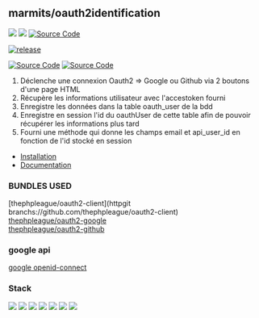 ## marmits/oauth2identification
![](https://img.shields.io/badge/symfony-5.4-blue)
![](https://img.shields.io/badge/-Webpack-blue?style=flat&logo=webpack&logoColor=%23FFF)
[![Source Code](https://img.shields.io/badge/source-marmits/Oauth2Identification-blue.svg?style=flat-square)](https://github.com/marmits/Oauth2Identification)

[![release](https://img.shields.io/badge/Oauth2Identification-v1.0.1-blue)](https://github.com/marmits/Oauth2Identification/releases/tag/v1.0.1)

[![Source Code](https://img.shields.io/badge/Oauth2-red?logo=google&logoColor=f5f5f5)]()
[![Source Code](https://img.shields.io/badge/Oauth2-red?logo=github&logoColor=f5f5f5)]()

1. Déclenche une connexion Oauth2 => Google ou Github via 2 boutons d'une page HTML
2. Récupère les informations utilisateur avec l'accestoken fourni
3. Enregistre les données dans la table oauth_user de la bdd
4. Enregistre en session l'id du oauthUser de cette table afin de pouvoir récupérer les informations plus tard
5. Fourni une méthode qui donne les champs email et api_user_id en fonction de l'id stocké en session

- [Installation](INSTALL.md)
- [Documentation](DOC.md)

### BUNDLES USED

[thephpleague/oauth2-client](httpgit branchs://github.com/thephpleague/oauth2-client)    
[thephpleague/oauth2-google](https://github.com/thephpleague/oauth2-google)  
[thephpleague/oauth2-github](https://github.com/thephpleague/oauth2-github)  

### google api
[google openid-connect](https://developers.google.com/identity/protocols/oauth2/openid-connect#authenticationuriparameters)

### Stack
![](https://img.shields.io/badge/Symfony-blue?logo=symfony&logoColor=f5f5f5)
![](https://img.shields.io/badge/JavaScript-blue?logo=javascript&logoColor=f5f5f5)
![](https://img.shields.io/badge/npm-blue?logo=npm&logoColor=f5f5f5)
![](https://img.shields.io/badge/jQuery-blue?logo=jquery&logoColor=f5f5f5)
![](https://img.shields.io/badge/Bootstrap-blue?logo=bootstrap&logoColor=f5f5f5)
![](https://img.shields.io/badge/Sass-blue?logo=sass&logoColor=f5f5f5)
![](https://img.shields.io/badge/FontAwesome-blue?logo=fontawesome&logoColor=f5f5f5)
